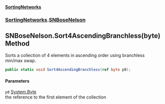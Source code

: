 #### [SortingNetworks](./index.md 'index')
### [SortingNetworks](./SortingNetworks.md 'SortingNetworks').[SNBoseNelson](./SortingNetworks-SNBoseNelson.md 'SortingNetworks.SNBoseNelson')
## SNBoseNelson.Sort4AscendingBranchless(byte) Method
Sorts a collection of 4 elements in ascending order using branchless min/max swap.  
```csharp
public static void Sort4AscendingBranchless(ref byte p0);
```
#### Parameters
<a name='SortingNetworks-SNBoseNelson-Sort4AscendingBranchless(byte)-p0'></a>
`p0` [System.Byte](https://docs.microsoft.com/en-us/dotnet/api/System.Byte 'System.Byte')  
the reference to the first element of the collection  
  
